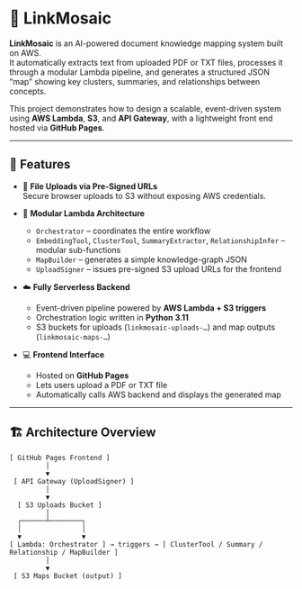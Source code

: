 # 🧠 LinkMosaic

**LinkMosaic** is an AI-powered document knowledge mapping system built on AWS.  
It automatically extracts text from uploaded PDF or TXT files, processes it through a modular Lambda pipeline, and generates a structured JSON “map” showing key clusters, summaries, and relationships between concepts.

This project demonstrates how to design a scalable, event-driven system using **AWS Lambda**, **S3**, and **API Gateway**, with a lightweight front end hosted via **GitHub Pages**.

---

## 🚀 Features

- 📄 **File Uploads via Pre-Signed URLs**  
  Secure browser uploads to S3 without exposing AWS credentials.

- 🧩 **Modular Lambda Architecture**
  - `Orchestrator` – coordinates the entire workflow  
  - `EmbeddingTool`, `ClusterTool`, `SummaryExtractor`, `RelationshipInfer` – modular sub-functions  
  - `MapBuilder` – generates a simple knowledge-graph JSON  
  - `UploadSigner` – issues pre-signed S3 upload URLs for the frontend

- ☁️ **Fully Serverless Backend**
  - Event-driven pipeline powered by **AWS Lambda + S3 triggers**
  - Orchestration logic written in **Python 3.11**
  - S3 buckets for uploads (`linkmosaic-uploads-…`) and map outputs (`linkmosaic-maps-…`)

- 💻 **Frontend Interface**
  - Hosted on **GitHub Pages**
  - Lets users upload a PDF or TXT file  
  - Automatically calls AWS backend and displays the generated map

---

## 🏗️ Architecture Overview

```text
[ GitHub Pages Frontend ]
         │
         ▼
 [ API Gateway (UploadSigner) ]
         │
         ▼
  [ S3 Uploads Bucket ]
         │
  ┌──────┴────────┐
  │               │
  ▼               ▼
[ Lambda: Orchestrator ] → triggers → [ ClusterTool / Summary / Relationship / MapBuilder ]
         │
         ▼
 [ S3 Maps Bucket (output) ]
